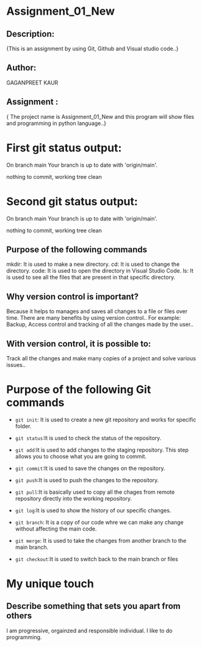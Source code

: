 # Assignment_01_New

## Description:

{This is an assignment by using Git, Github and Visual studio code..}

## Author:

GAGANPREET KAUR

## Assignment :

{ The project name is Assignment_01_New and this program will show files and programming in python language..}

# First git status output:

On branch main
Your branch is up to date with 'origin/main'.

nothing to commit, working tree clean

# Second git status output:

On branch main
Your branch is up to date with 'origin/main'.

nothing to commit, working tree clean

## Purpose of the following commands

mkdir: It is used to make a new directory.
cd: It is used to change the directory.
code: It is used to open the directory in Visual Studio Code.
ls: It is used to see all the files that are present in that specific directory.

## Why version control is important?

Because it helps to manages and saves all changes to a file or files over time.
There are many benefits by using version control..
For example: Backup, Access control and tracking of all the changes made by the user..

## With version control, it is possible to:

Track all the changes and make many copies of a project and solve various issues..

# Purpose of the following Git commands

- `git init`: It is used to create a new git repository and works for specific folder.

- `git status`:It is used to check the status of the repository.

- `git add`:It is used to add changes to the staging repository. This step allows you to choose what you are going to commit.

- `git commit`:It is used to save the changes on the repository.

- `git push`:It is used to push the changes to the repository.

- `git pull`:It is basically used to copy all the chages from remote repository directly into the working repository.

- `git log`:It is used to show the history of our specific changes.

- `git branch`: It is a copy of our code whre we can make any change without affecting the main code.

- `git merge`: It is used to take the changes from another branch to the main branch.

- `git checkout`:It is used to switch back to the main branch or files

# My unique touch

## Describe something that sets you apart from others

I am progressive, orgainzed and responsible individual.
I like to do programming.
